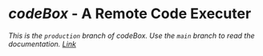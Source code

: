 # *codeBox* - A Remote Code Executer

*This is the `production` branch of codeBox. Use the `main` branch to read the documentation. [Link](https://github.com/nafees87n/remote-code-executor)*